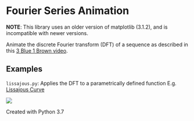 # Fourier Series Animation

**NOTE**: This library uses an older version of matplotlib (3.1.2), and is incompatible with newer versions.

Animate the discrete Fourier transform (DFT) of a sequence as described in this [3 Blue 1 Brown video](https://www.youtube.com/watch?v=r6sGWTCMz2k).


## Examples

`lissajous.py`: Applies the DFT to a parametrically defined function E.g. [Lissajous Curve](https://en.wikipedia.org/wiki/Lissajous_curve)

![](fig/lissajous.gif)

Created with Python 3.7